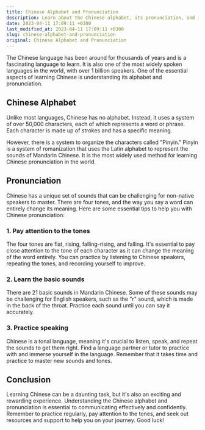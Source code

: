 ```yaml
---
title: Chinese Alphabet and Pronunciation
description: Learn about the Chinese alphabet, its pronunciation, and important tips for mastering it.
date: 2023-04-11 17:09:11 +0300
last_modified_at: 2023-04-11 17:09:11 +0300
slug: chinese-alphabet-and-pronunciation
original: Chinese Alphabet and Pronunciation
---
```

The Chinese language has been around for thousands of years and is a fascinating language to learn. It is also one of the most widely spoken languages in the world, with over 1 billion speakers. One of the essential aspects of learning Chinese is understanding its alphabet and pronunciation.

## Chinese Alphabet

Unlike most languages, Chinese has no alphabet. Instead, it uses a system of over 50,000 characters, each of which represents a word or phrase. Each character is made up of strokes and has a specific meaning.

However, there is a system to organize the characters called "Pinyin." Pinyin is a system of romanization that uses the Latin alphabet to represent the sounds of Mandarin Chinese. It is the most widely used method for learning Chinese pronunciation in the world.

## Pronunciation

Chinese has a unique set of sounds that can be challenging for non-native speakers to master. There are four tones, and the way you say a word can entirely change its meaning. Here are some essential tips to help you with Chinese pronunciation:

### 1. Pay attention to the tones

The four tones are flat, rising, falling-rising, and falling. It's essential to pay close attention to the tone of each character as it can change the meaning of the word entirely. You can practice by listening to Chinese speakers, repeating the tones, and recording yourself to improve.

### 2. Learn the basic sounds

There are 21 basic sounds in Mandarin Chinese. Some of these sounds may be challenging for English speakers, such as the "r" sound, which is made in the back of the throat. Practice each sound until you can say it accurately.

### 3. Practice speaking

Chinese is a tonal language, meaning it's crucial to listen, speak, and repeat the sounds to get them right. Find a language partner or tutor to practice with and immerse yourself in the language. Remember that it takes time and practice to master new sounds and tones.

## Conclusion

Learning Chinese can be a daunting task, but it's also an exciting and rewarding experience. Understanding the Chinese alphabet and pronunciation is essential to communicating effectively and confidently. Remember to practice regularly, pay attention to the tones, and seek out resources and support to help you on your journey. Good luck!